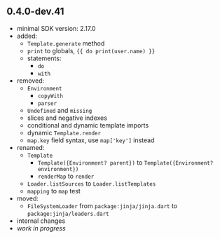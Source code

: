 ## 0.4.0-dev.41
- minimal SDK version: 2.17.0
- added:
  - `Template.generate` method
  - `print` to globals, `{{ do print(user.name) }}`
  - statements:
    - `do`
    - `with`
- removed:
  - `Environment`
    - `copyWith`
    - `parser`
  - `Undefined` and `missing`
  - slices and negative indexes
  - conditional and dynamic template imports
  - dynamic `Template.render`
  - `map.key` field syntax, use `map['key']` instead
- renamed:
  - `Template`
    - `Template({Environment? parent})` to `Template({Environment? environment})`
    - `renderMap` to `render`
  - `Loader.listSources` to `Loader.listTemplates`
  - `mapping` to `map` test
- moved:
  - `FileSystemLoader` from `package:jinja/jinja.dart` to `package:jinja/loaders.dart`
- internal changes
- _work in progress_